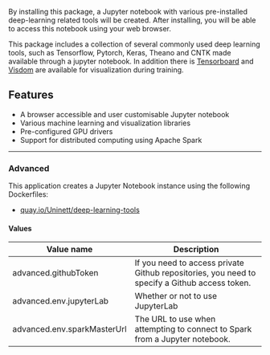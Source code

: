 By installing this package, a Jupyter notebook with various pre-installed
deep-learning related tools will be created.
After installing, you will be able to access this notebook using your web browser.

This package includes a collection of several commonly used deep learning tools, such as Tensorflow,
Pytorch, Keras, Theano and CNTK made available through a jupyter notebook.
In addition there is [Tensorboard](https://www.tensorflow.org/programmers_guide/summaries_and_tensorboard) and [Visdom](https://github.com/facebookresearch/visdom) are available for visualization during training.


## Features
- A browser accessible and user customisable Jupyter notebook
- Various machine learning and visualization libraries
- Pre-configured GPU drivers
- Support for distributed computing using Apache Spark

------

### Advanced
This application creates a Jupyter Notebook instance using the following Dockerfiles:
  - [quay.io/Uninett/deep-learning-tools](https://github.com/Uninett/helm-charts-dockerfiles/tree/f8b3a46/deep-learning-tools/Dockerfile)

#### Values
| Value name    | Description |
| ------------- | ----------------------------------------------------------------------------------------------------------- |
| advanced.githubToken        | If you need to access private Github repositories, you need to specify a Github access token. |
| advanced.env.jupyterLab     | Whether or not to use JupyterLab                                                              |
| advanced.env.sparkMasterUrl | The URL to use when attempting to connect to Spark from a Jupyter notebook.                   |

